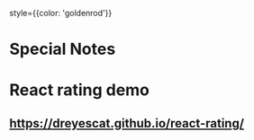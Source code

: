style={{color: 'goldenrod'}}

# Special Notes
# React rating demo 
## https://dreyescat.github.io/react-rating/